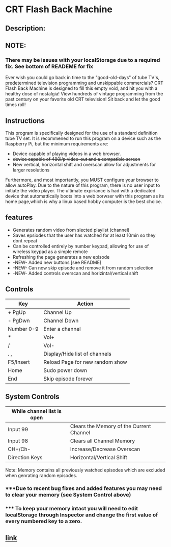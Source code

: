 # CRT Flash Back Machine
## Description:  
## NOTE: 
### There may be issues with your localStorage due to a required fix. See bottom of READEME for fix

Ever wish you could go back in time to the "good-old-days" of tube TV's, predetermined television programming and unskippable commercials? CRT Flash Back Machine is designed to fill this empty void, and hit you with a healthy dose of nostalgia! View hundreds of vintage programming from the past century on your favorite old CRT television! Sit back and let the good times roll!

## Instructions

This program is specifically designed for the use of a standard definition tube TV set.  It is recommened to run this program on a device such as the Raspberry Pi, but the minimum requirements are:

- Device capable of playing videos in a web browser.
- ~~device capable of 480i/p video-out and a compatible screen~~
- New vertical, horizontal shift and overscan allow for adjustments for larger resolutions

Furthermore, and most importantly, you MUST configure your browser to allow autoPlay. Due to the nature of this program, there is no user input to initiate the video player. The ultimate expiriance is had with a dedicated device that automattically boots into a web borwser with this program as its home page,which is why a linux based hobby computer is the best choice.

## features

- Generates random video from slected playlist (channel)
- Saves epsiodes that the user has watched for at least 10min so they dont repeat
- Can be controlled entirely by number keypad, allowing for use of wireless keypad as a simple remote
- Refreshing the page generates a new episode
- -NEW- Added new buttons [see README]
- -NEW- Can now skip episode and remove it from random selection
- -NEW- Added controls overscan and horizintal/vertical shift

## Controls
| Key  |Action   |
| ------------ | ------------ |
|  + PgUp |   Channel Up |
|  - PgDwn|  Channel Down  |
| Number 0-9  |  Enter a channel  |
|  *  |Vol+|
|  / |Vol-|
|  . , | Display/Hide list of channels  |
|  F5/Insert | Reload Page for new random show  |
|Home| Sudo power down|
|End| Skip episode forever|



## System Controls
|While channel list is open| |
|---------------|---------------|
|Input 99| Clears the Memory of the Current Channel|
|Input 98| Clears all Channel Memory|  
|CH+/Ch-| Increase/Decrease Overscan|
|Direction Keys| Horizontal/Vertical Shift|

Note: Memory contains all previously watched episodes which are excluded when genrating random episodes.  
### ***Due to recent bug fixes and added features you may need to clear your memory (see System Control above)
### *** To keep your memory intact you will need to edit localStorage through Inspector and change the first value of every numbered key to a zero. 

## [link](https://chriskurz098.github.io/80sGameshowPlayer/)
